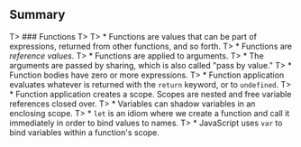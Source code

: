 ## Summary

T> ### Functions
T>
T> * Functions are values that can be part of expressions, returned from other functions, and so forth.
T> * Functions are *reference values*.
T> * Functions are applied to arguments.
T> * The arguments are passed by sharing, which is also called "pass by value."
T> * Function bodies have zero or more expressions.
T> * Function application evaluates whatever is returned with the `return` keyword, or to `undefined`.
T> * Function application creates a scope. Scopes are nested and free variable references closed over.
T> * Variables can shadow variables in an enclosing scope.
T> * `let` is an idiom where we create a function and call it immediately in order to bind values to names.
T> * JavaScript uses `var` to bind variables within a function's scope.
